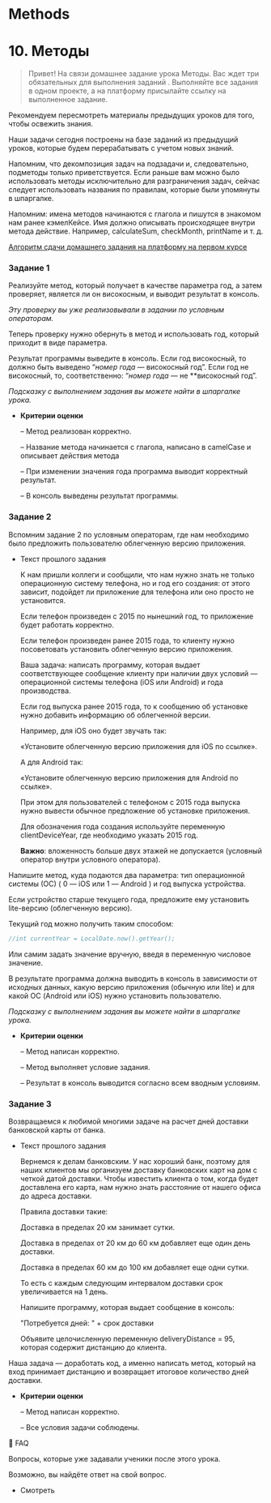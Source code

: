 # Methods
# 10. Методы

> Привет!
На связи домашнее задание урока Методы.
Вас ждет три обязательных для выполнения заданий . Выполняйте все задания в одном проекте, а на платформу присылайте ссылку на выполненное задание.
>

Рекомендуем пересмотреть материалы предыдущих уроков для того, чтобы освежить знания.

Наши задачи сегодня построены на базе заданий из предыдущий уроков, которые будем перерабатывать с учетом новых знаний.

Напомним, что декомпозиция задач на подзадачи и, следовательно, подметоды только приветствуется. Если раньше вам можно было использовать методы исключительно для разграничения задач, сейчас следует использовать названия по правилам, которые были упомянуты в шпаргалке.

Напомним: имена методов начинаются с глагола и пишутся в знакомом нам ранее кэмелКейсе. Имя должно описывать происходящее внутри метода действие. Например, calculateSum, checkMonth, printName и т. д.

[Алгоритм сдачи домашнего задания на платформу на первом курсе ](https://www.notion.so/6c51df9f240b4a5db099f0b4a09b3bfb)

### Задание 1

Реализуйте метод, который получает в качестве параметра год, а затем проверяет, является ли он високосным, и выводит результат в консоль.  

*Эту проверку вы уже реализовывали в задании по условным операторам.*

Теперь проверку нужно обернуть в метод и использовать год, который приходит в виде параметра.

Результат программы выведите в консоль. Если год високосный, то должно быть выведено “*номер года —* високосный год”. Если год не високосный, то, соответственно: “*номер года —* не **високосный год”.

*Подсказку с выполнением задания вы можете найти в шпаргалке урока.*

- **Критерии оценки**

  – Метод реализован корректно.

  – Название метода начинается с глагола, написано в camelCase и описывает действия метода

  – При изменении значения года программа выводит корректный результат.

  – В консоль выведены результат программы.


### Задание 2

Вспомним задание 2 по условным операторам, где нам необходимо было предложить пользователю облегченную версию приложения.

- Текст прошлого задания

  К нам пришли коллеги и сообщили, что нам нужно знать не только операционную систему телефона, но и год его создания: от этого зависит, подойдет ли приложение для телефона или оно просто не установится.

  Если телефон произведен с 2015 по нынешний год, то приложение будет работать корректно.

  Если телефон произведен ранее 2015 года, то клиенту нужно посоветовать установить облегченную версию приложения.

  Ваша задача: написать программу, которая выдает соответствующее сообщение клиенту при наличии двух условий — операционной системы телефона (iOS или Android) и года производства.

  Если год выпуска ранее 2015 года, то к сообщению об установке нужно добавить информацию об облегченной версии.

  Например, для iOS оно будет звучать так:

  «Установите облегченную версию приложения для iOS по ссылке».

  А для Android так:

  «Установите облегченную версию приложения для Android по ссылке».

  При этом для пользователей с телефоном с 2015 года выпуска нужно вывести обычное предложение об установке приложения.

  Для обозначения года создания используйте переменную clientDeviceYear, где необходимо указать 2015 год.

  **Важно**: вложенность больше двух этажей не допускается (условный оператор внутри условного оператора).


Напишите метод, куда подаются два параметра: тип операционной системы (ОС) ( 0 — iOS или 1 — Android ) и год выпуска устройства.

Если устройство старше текущего года, предложите ему установить lite-версию (облегченную версию).

Текущий год можно получить таким способом:

```java
//int currentYear = LocalDate.now().getYear();
```

Или самим задать значение вручную, введя в переменную числовое значение.

В результате программа должна выводить в консоль в зависимости от исходных данных, какую версию приложения (обычную или lite) и для какой ОС (Android или iOS) нужно установить пользователю.

*Подсказку с выполнением задания вы можете найти в шпаргалке урока.*

- **Критерии оценки**

  – Метод написан корректно.

  – Метод выполняет условие задания.

  – Результат в консоль выводится согласно всем вводным условиям.


### Задание 3

Возвращаемся к любимой многими задаче на расчет дней доставки банковской карты от банка.

- Текст прошлого задания

  Вернемся к делам банковским. У нас хороший банк, поэтому для наших клиентов мы организуем доставку банковских карт на дом с четкой датой доставки. Чтобы известить клиента о том, когда будет доставлена его карта, нам нужно знать расстояние от нашего офиса до адреса доставки.

  Правила доставки такие:

  Доставка в пределах 20 км занимает сутки.

  Доставка в пределах от 20 км до 60 км добавляет еще один день доставки.

  Доставка в пределах 60 км до 100 км добавляет еще одни сутки.

  То есть с каждым следующим интервалом доставки срок увеличивается на 1 день.

  Напишите программу, которая выдает сообщение в консоль:

  "Потребуется дней: " + срок доставки

  Объявите целочисленную переменную deliveryDistance = 95, которая содержит дистанцию до клиента.


Наша задача — доработать код, а именно написать метод, который на вход принимает дистанцию и возвращает итоговое количество дней доставки.

- **Критерии оценки**

  – Метод написан корректно.

  – Все условия задачи соблюдены.


🐝 FAQ

Вопросы, которые уже задавали ученики после этого урока.

Возможно, вы найдёте ответ на свой вопрос.

- Смотреть